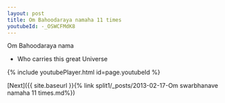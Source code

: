 ```yaml
---
layout: post
title: Om Bahoodaraya namaha 11 times
youtubeId: -_OSWCFMdK8
---
```

 
 
Om Bahoodaraya nama 
 
 -  Who carries this great Universe 
 
  
 
  
 
 
 
 
 
 


{% include youtubePlayer.html id=page.youtubeId %}
 
[Next]({{ site.baseurl }}{% link  split1/_posts/2013-02-17-Om swarbhanave namaha 11 times.md%})
 
